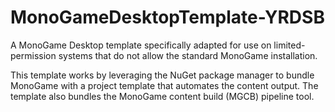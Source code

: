 # MonoGameDesktopTemplate-YRDSB
A MonoGame Desktop template specifically adapted for use on limited-permission systems that do not allow the standard MonoGame installation.

This template works by leveraging the NuGet package manager to bundle MonoGame with a project template that automates the content output. The template also bundles the MonoGame content build (MGCB) pipeline tool.
